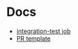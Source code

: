 # Docs

* [integration-test job](integration_test_job.md)
* [PR template](pull_request_template.md)
